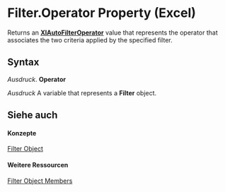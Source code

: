 
# Filter.Operator Property (Excel)

Returns an  **[XlAutoFilterOperator](d6948582-2c47-08a7-a145-f30e3b64a6c5.md)** value that represents the operator that associates the two criteria applied by the specified filter.


## Syntax

 _Ausdruck_. **Operator**

 _Ausdruck_ A variable that represents a **Filter** object.


## Siehe auch


#### Konzepte


[Filter Object](950023f9-a984-01fa-aa77-947cbbff0433.md)
#### Weitere Ressourcen


[Filter Object Members](http://msdn.microsoft.com/library/b0b547af-04f2-6fff-1026-3850c369099a%28Office.15%29.aspx)